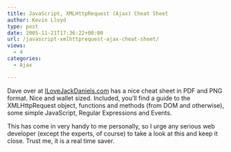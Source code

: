 ```yaml
---
title: JavaScript, XMLHttpRequest (Ajax) Cheat Sheet
author: Kevin Lloyd
type: post
date: 2005-11-21T17:36:22+00:00
url: /javascript-xmlhttprequest-ajax-cheat-sheet/
views:
  - 4
categories:
  - Ajax

---
```

Dave over at [ILoveJackDaniels.com][1] has a nice cheat sheet in PDF and PNG format. Nice and wallet sized. Included, you&#8217;ll find a guide to the XMLHttpRequest object, functions and methods (from DOM and otherwise), some simple JavaScript, Regular Expressions and Events.

This has come in very handy to me personally, so I urge any serious web developer (except the experts, of course) to take a look at this and keep it close. Trust me, it is a real time saver.

 [1]: http://www.ilovejackdaniels.com/javascript/javascript-cheat-sheet/